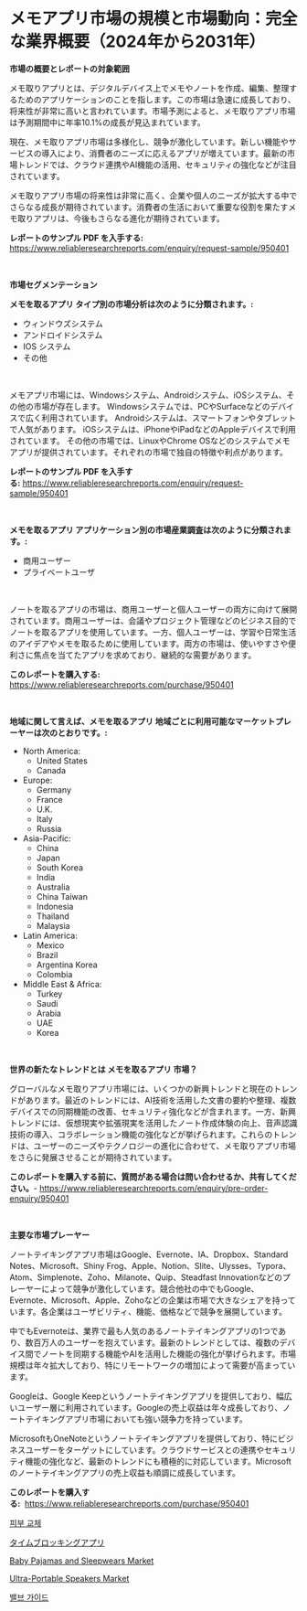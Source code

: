 <p><h1>メモアプリ市場の規模と市場動向：完全な業界概要（2024年から2031年）</h1></p><p><strong>市場の概要とレポートの対象範囲</strong></p>
<p><p>メモ取りアプリとは、デジタルデバイス上でメモやノートを作成、編集、整理するためのアプリケーションのことを指します。この市場は急速に成長しており、将来性が非常に高いと言われています。市場予測によると、メモ取りアプリ市場は予測期間中に年率10.1%の成長が見込まれています。</p><p>現在、メモ取りアプリ市場は多様化し、競争が激化しています。新しい機能やサービスの導入により、消費者のニーズに応えるアプリが増えています。最新の市場トレンドでは、クラウド連携やAI機能の活用、セキュリティの強化などが注目されています。</p><p>メモ取りアプリ市場の将来性は非常に高く、企業や個人のニーズが拡大する中でさらなる成長が期待されています。消費者の生活において重要な役割を果たすメモ取りアプリは、今後もさらなる進化が期待されています。</p></p>
<p><strong>レポートのサンプル PDF を入手する:</strong> <a href="https://www.reliableresearchreports.com/enquiry/request-sample/950401">https://www.reliableresearchreports.com/enquiry/request-sample/950401</a></p>
<p>&nbsp;</p>
<p><strong>市場セグメンテーション</strong></p>
<p><strong>メモを取るアプリ タイプ別の市場分析は次のように分類されます。:</strong></p>
<p><ul><li>ウィンドウズシステム</li><li>アンドロイドシステム</li><li>IOS システム</li><li>その他</li></ul></p>
<p>&nbsp;</p>
<p><p>メモアプリ市場には、Windowsシステム、Androidシステム、iOSシステム、その他の市場が存在します。 Windowsシステムでは、PCやSurfaceなどのデバイスで広く利用されています。 Androidシステムは、スマートフォンやタブレットで人気があります。 iOSシステムは、iPhoneやiPadなどのAppleデバイスで利用されています。 その他の市場では、LinuxやChrome OSなどのシステムでメモアプリが提供されています。それぞれの市場で独自の特徴や利点があります。</p></p>
<p><strong>レポートのサンプル PDF を入手する:</strong>&nbsp;<a href="https://www.reliableresearchreports.com/enquiry/request-sample/950401">https://www.reliableresearchreports.com/enquiry/request-sample/950401</a></p>
<p>&nbsp;</p>
<p><strong> メモを取るアプリ アプリケーション別の市場産業調査は次のように分類されます。:</strong></p>
<p><ul><li>商用ユーザー</li><li>プライベートユーザ</li></ul></p>
<p>&nbsp;</p>
<p><p>ノートを取るアプリの市場は、商用ユーザーと個人ユーザーの両方に向けて展開されています。商用ユーザーは、会議やプロジェクト管理などのビジネス目的でノートを取るアプリを使用しています。一方、個人ユーザーは、学習や日常生活のアイデアやメモを取るために使用しています。両方の市場は、使いやすさや便利さに焦点を当てたアプリを求めており、継続的な需要があります。</p></p>
<p><strong>このレポートを購入する:</strong>&nbsp; <a href="https://www.reliableresearchreports.com/purchase/950401">https://www.reliableresearchreports.com/purchase/950401</a></p>
<p>&nbsp;</p>
<p><strong>地域に関して言えば、メモを取るアプリ 地域ごとに利用可能なマーケットプレーヤーは次のとおりです。:</strong></p>
<p><ul>
    <li>
        North America:
        <ul>
            <li>United States</li>
            <li>Canada</li>
        </ul>
    </li>
    <li>
        Europe:
        <ul>
            <li>Germany</li>
            <li>France</li>
            <li>U.K.</li>
            <li>Italy</li>
            <li>Russia</li>
        </ul>
    </li>
    <li>
        Asia-Pacific:
        <ul>
            <li>China</li>
            <li>Japan</li>
            <li>South Korea</li>
            <li>India</li>
            <li>Australia</li>
            <li>China Taiwan</li>
            <li>Indonesia</li>
            <li>Thailand</li>
            <li>Malaysia</li>
        </ul>
    </li>
    <li>
        Latin America:
        <ul>
            <li>Mexico</li>
            <li>Brazil</li>
            <li>Argentina Korea</li>
            <li>Colombia</li>
        </ul>
    </li>
    <li>
        Middle East & Africa:
        <ul>
            <li>Turkey</li>
            <li>Saudi</li>
            <li>Arabia</li>
            <li>UAE</li>
            <li>Korea</li>
        </ul>
    </li>
    </ul></p>
<p>&nbsp;</p>
<p><strong>世界の新たなトレンドとは メモを取るアプリ 市場？</strong></p>
<p><p>グローバルなメモ取りアプリ市場には、いくつかの新興トレンドと現在のトレンドがあります。最近のトレンドには、AI技術を活用した文書の要約や整理、複数デバイスでの同期機能の改善、セキュリティ強化などが含まれます。一方、新興トレンドには、仮想現実や拡張現実を活用したノート作成体験の向上、音声認識技術の導入、コラボレーション機能の強化などが挙げられます。これらのトレンドは、ユーザーのニーズやテクノロジーの進化に合わせて、メモ取りアプリ市場をさらに発展させることが期待されています。</p></p>
<p><strong>このレポートを購入する前に、質問がある場合は問い合わせるか、共有してください。</strong>- <a href="https://www.reliableresearchreports.com/enquiry/pre-order-enquiry/950401">https://www.reliableresearchreports.com/enquiry/pre-order-enquiry/950401</a></p>
<p>&nbsp;</p>
<p><strong>主要な市場プレーヤー</strong></p>
<p><p>ノートテイキングアプリ市場はGoogle、Evernote、IA、Dropbox、Standard Notes、Microsoft、Shiny Frog、Apple、Notion、Slite、Ulysses、Typora、Atom、Simplenote、Zoho、Milanote、Quip、Steadfast Innovationなどのプレーヤーによって競争が激化しています。競合他社の中でもGoogle、Evernote、Microsoft、Apple、Zohoなどの企業は市場で大きなシェアを持っています。各企業はユーザビリティ、機能、価格などで競争を展開しています。</p><p>中でもEvernoteは、業界で最も人気のあるノートテイキングアプリの1つであり、数百万人のユーザーを抱えています。最新のトレンドとしては、複数のデバイス間でノートを同期する機能やAIを活用した機能の強化が挙げられます。市場規模は年々拡大しており、特にリモートワークの増加によって需要が高まっています。</p><p>Googleは、Google Keepというノートテイキングアプリを提供しており、幅広いユーザー層に利用されています。Googleの売上収益は年々成長しており、ノートテイキングアプリ市場においても強い競争力を持っています。</p><p>MicrosoftもOneNoteというノートテイキングアプリを提供しており、特にビジネスユーザーをターゲットにしています。クラウドサービスとの連携やセキュリティ機能の強化など、最新のトレンドにも積極的に対応しています。Microsoftのノートテイキングアプリの売上収益も順調に成長しています。</p></p>
<p><strong>このレポートを購入する:</strong>&nbsp;&nbsp;<a href="https://www.reliableresearchreports.com/purchase/950401">https://www.reliableresearchreports.com/purchase/950401</a></p>
<p><p><a href="https://github.com/Elenrrera7685/Market-Research-Report-List-1/blob/main/27859128877.md">피부 교체</a></p><p><a href="https://github.com/ReyesKohler20231/Market-Research-Report-List-1/blob/main/85932649598.md">タイムブロッキングアプリ</a></p><p><a href="https://github.com/myacatherineblakecaczo9vcsw/Market-Research-Report-List-2/blob/main/baby-pajamas-and-sleepwears-market.md">Baby Pajamas and Sleepwears Market</a></p><p><a href="https://github.com/irfadac/Market-Research-Report-List-2/blob/main/ultra-portable-speakers-market.md">Ultra-Portable Speakers Market</a></p><p><a href="https://github.com/sammyUltyylrich9067856/Market-Research-Report-List-1/blob/main/18440058878.md">밸브 가이드</a></p></p>
